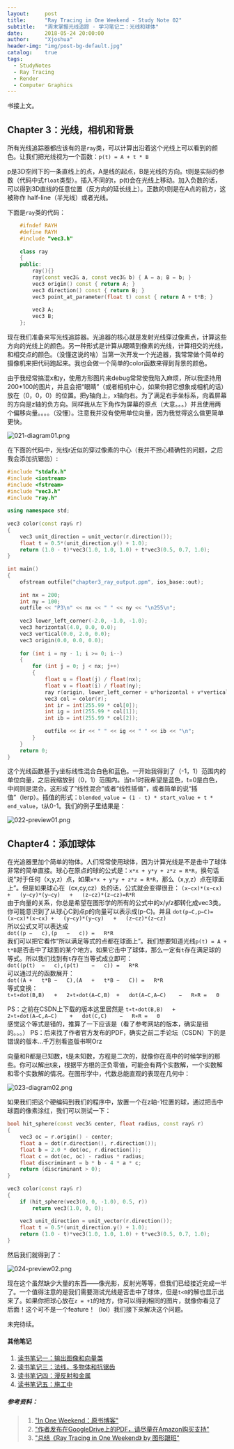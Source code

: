 ```yaml
---
layout:     post
title:      "Ray Tracing in One Weekend - Study Note 02"
subtitle:   "周末掌握光线追踪 - 学习笔记二：光线和球体"
date:       2018-05-24 20:00:00
author:     "Xjoshua"
header-img: "img/post-bg-default.jpg"
catalog: 	true
tags:
  - StudyNotes
  - Ray Tracing
  - Render
  - Computer Graphics
---
```


书接上文。

## Chapter 3：光线，相机和背景

所有光线追踪器都应该有的是`ray`类，可以计算出沿着这个光线上可以看到的颜色。让我们把光线视为一个函数：`p(t) = A + t * B`

p是3D空间下的一条直线上的点，A是线的起点，B是光线的方向。t则是实际的参数（代码中式`float`类型）。插入不同的t，p(t)会在光线上移动。加入负数的话，可以得到3D直线的任意位置（反方向的延长线上）。正数的t则是在A点的前方，这被称作 half-line（半光线）或者光线。

下面是`ray`类的代码：
```Cpp
	#ifndef RAYH
	#define RAYH
	#include "vec3.h"
	 
	class ray
	{
	public:
		ray(){}
		ray(const vec3& a, const vec3& b) { A = a; B = b; }
		vec3 origin() const { return A; }
		vec3 direction() const { return B; }
		vec3 point_at_parameter(float t) const { return A + t*B; }
	 
		vec3 A;
		vec3 B;
	};
```

现在我们准备来写光线追踪器。光追器的核心就是发射光线穿过像素点，计算这些方向的光线上的颜色。另一种形式是计算从眼睛到像素的光线，计算相交的光线，和相交点的颜色。（没懂这说的啥）当第一次开发一个光追器，我常常做个简单的摄像机来把代码跑起来。我也会做一个简单的color函数来得到背景的颜色。

由于我经常搞混x和y，使用方形图片来debug常常使我陷入麻烦，所以我坚持用200*100的图片，并且会把“眼睛”（或者相机中心，如果你把它想象成相机的话）放在（0，0，0）的位置。把y轴向上，x轴向右。为了满足右手坐标系，向着屏幕的方向是z轴的负方向。同样我从左下角作为屏幕的原点（大意。。。）并且使用两个偏移向量。。。。（没懂）。注意我并没有使用单位向量，因为我觉得这么做更简单更快。

![021-diagram01.png](https://raw.githubusercontent.com/XJoshua/XJoshua.github.io/master/img/in-post/1805/021-diagram01.png)

在下面的代码中，光线r近似的穿过像素的中心（我并不担心精确性的问题，之后我会添加抗锯齿）:

```Cpp
#include "stdafx.h"
#include <iostream>
#include <fstream>
#include "vec3.h"
#include "ray.h"
 
using namespace std;
 
vec3 color(const ray& r)
{
    vec3 unit_direction = unit_vector(r.direction());
    float t = 0.5*(unit_direction.y() + 1.0);
    return (1.0 - t)*vec3(1.0, 1.0, 1.0) + t*vec3(0.5, 0.7, 1.0);
}
 
int main()
{
    ofstream outfile("chapter3_ray_output.ppm", ios_base::out);
   
    int nx = 200;
    int ny = 100;
    outfile << "P3\n" << nx << " " << ny << "\n255\n";
   
    vec3 lower_left_corner(-2.0, -1.0, -1.0);
    vec3 horizontal(4.0, 0.0, 0.0);
    vec3 vertical(0.0, 2.0, 0.0);
    vec3 origin(0.0, 0.0, 0.0);
   
    for (int i = ny - 1; i >= 0; i--)
    {
        for (int j = 0; j < nx; j++)
        {
            float u = float(j) / float(nx);
            float v = float(i) / float(ny);
            ray r(origin, lower_left_corner + u*horizontal + v*vertical);
            vec3 col = color(r);
            int ir = int(255.99 * col[0]);
            int ig = int(255.99 * col[1]);
            int ib = int(255.99 * col[2]);
       
            outfile << ir << " " << ig << " " << ib << "\n";
        }
    }
    return 0;
}
```

这个光线函数基于y坐标线性混合白色和蓝色。一开始我得到了（-1，1）范围内的单位向量，之后我缩放到（0，1）范围内。当t=1时我希望是蓝色，t=0是白色，中间则是混合。这形成了“线性混合”或者“线性插值”，或者简单的说“插值”（lerp）。插值的形式：`blended_value = (1 - t) * start_value + t * end_value`，t从0-1。我们的例子里结果是：

![022-preview01.png](https://raw.githubusercontent.com/XJoshua/XJoshua.github.io/master/img/in-post/1805/022-preview01.png)

## Chapter4：添加球体

在光追器里加个简单的物体。人们常常使用球体，因为计算光线是不是击中了球体非常的简单直接。球心在原点的球的公式是：`x*x + y*y + z*z = R*R`，换句话说“对于任何（x,y,z）点，如果`x*x + y*y + z*z = R*R`，那么（x,y,z）点在球面上”。但是如果球心在（cx,cy,cz）处的话，公式就会变得很丑：
`(x−cx)*(x−cx)	+	(y−cy)*(y−cy)	+	(z−cz)*(z−cz)=R*R`  
由于向量的关系，你总是希望在图形学的所有的公式中的x/y/z都转化成vec3类。你可能意识到了从球心C到点p的向量可以表示成(p-C)。并且 
`dot(p−C,p−C)=(x−cx)*(x−cx)	+	(y−cy)*(y−cy)	+	(z−cz)*(z−cz)`  
所以公式又可以表达成  
`dot((p	−	c),(p	−	c))	=	R*R`  
我们可以把它看作“所以满足等式的点都在球面上”。我们想要知道光线`p(t) = A + t*B`是否击中了球面的某个地方。如果它击中了球体，那么一定有`t`存在满足球的等式。所以我们找到有`t`存在当等式成立即可：  
`dot((p(t)	−	c),(p(t)	−	c))	=	R*R`  
可以通过光的函数展开：  
`dot((A	+	t*B	−	C),(A	+	t*B	−	C))	=	R*R`  
等式变换：  
`t∗t∗dot(B,B)	+	2∗t∗dot(A−C,B)	+	dot(A−C,A−C)	−	R∗R	=	0`

PS：之前在CSDN上下载的版本这里居然是
`t∗t∗dot(B,B)	+	2∗t∗dot(A−C,A−C)	+	dot(C,C)	−	R∗R	=	0`  
感觉这个等式是错的，推算了一下应该是（看了参考网站的版本，确实是错的。。。）
PS：后来找了作者官方发布的PDF，确实之前二手论坛（CSDN）下的是错误的版本...千万别看盗版书啊Orz
	
向量和R都是已知数，t是未知数，方程是二次的，就像你在高中的时候学到的那些。你可以解出t来，根据平方根的正负零值，可能会有两个实数解，一个实数解和零个实数解的情况。在图形学中，代数总能直观的表现在几何中：

![023-diagram02.png](https://raw.githubusercontent.com/XJoshua/XJoshua.github.io/master/img/in-post/1805/023-diagram02.png)

如果我们把这个硬编码到我们的程序中，放置一个在z轴-1位置的球，通过把击中球面的像素涂红，我们可以测试一下：  

```Cpp
bool hit_sphere(const vec3& center, float radius, const ray& r)
{
    vec3 oc = r.origin() - center;
    float a = dot(r.direction(), r.direction());
    float b = 2.0 * dot(oc, r.direction());
    float c = dot(oc, oc) - radius * radius;
    float discriminant = b * b - 4 * a * c;
    return (discriminant > 0);
}
 
vec3 color(const ray& r)
{
    if (hit_sphere(vec3(0, 0, -1.0), 0.5, r))
        return vec3(1.0, 0, 0);
   
    vec3 unit_direction = unit_vector(r.direction());
    float t = 0.5*(unit_direction.y() + 1.0);
    return (1.0 - t)*vec3(1.0, 1.0, 1.0) + t*vec3(0.5, 0.7, 1.0);
}
```

然后我们就得到了：  

![024-preview02.png](https://raw.githubusercontent.com/XJoshua/XJoshua.github.io/master/img/in-post/1805/024-preview02.png)

现在这个虽然缺少大量的东西——像光影，反射光等等，但我们已经接近完成一半了。一个值得注意的是我们需要测试光线是否击中了球体，但是`t<0`的解也显示出来了。如果你把球心放在`z = +1`的地方，你可以得到相同的图片，就像你看见了后面！这个可不是一个feature！（lol）我们接下来解决这个问题。

未完待续。

#### 其他笔记
1. [读书笔记一：输出图像和向量类](https://xjoshua.github.io/2018/05/22/SimpleMaze-0x01/) 
2. [读书笔记三：法线，多物体和抗锯齿](https://xjoshua.github.io/2018/05/26/RTIOW-StudyNote03/)
3. [读书笔记四：漫反射和金属](https://xjoshua.github.io/2018/05/28/RTIOW-StudyNote04/)
4. [读书笔记五：施工中](https://xjoshua.github.io/2018/05/30/RTIOW-StudyNote05/)


##### 参考资料：

> 1. ["In One Weekend：原书博客"](http://in1weekend.blogspot.com/) 
> 2. ["作者发布在GoogleDrive上的PDF，请尽量在Amazon购买支持"](https://drive.google.com/drive/folders/14yayBb9XiL16lmuhbYhhvea8mKUUK77W) 
> 3. ["总结《Ray Tracing in One Weekend》 by 图形跟班"](https://blog.csdn.net/libing_zeng/article/details/72598060?locationNum=7&fps=1)
